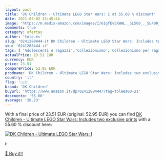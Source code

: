 ```yaml
---
layout: post
title: 'DK Children - Ultimate LEGO Star Wars: I at 55.60 % discount'
date: 2021-05-02 13:45:44
image: 'https://m.media-amazon.com/images/I/61gfEvEKWWL._SL500_._SL400_.jpg'
comments: true
category: ofertas
author: 'tole.es'
slug: '0241288444-it DK Children - Ultimate LEGO Star Wars: Includes two...'
sku: '0241288444-it'
tags: [ 'Adolescenti e ragazzi','Collezionismo','Collezionismo per ragazzi','Consultazione e informazione per bambini','Costruzioni','Giochi e giocattoli','Giochi, giocattoli e attività ricreativa','Hobby e giochi per ragazzi','Libri','Libri per bambini','Modellini e modellismo ferroviario','Tempo libero','Testi di consultazione per ragazzi','Testi di formazione e consultazione per bambini','Testi di formazione e consultazione per ragazzi','dk children','lego', ]
actualPrice: 23.51 EUR
currency: EUR
price: 23.51
comparePrice: 52.95 EUR
prodname: 'DK Children - Ultimate LEGO Star Wars: Includes two exclusive prints'
country: 'it'
flag: '🇮🇹'
brand: 'DK Children'
buyurl: 'https://www.amazon.it/dp/0241288444/?tag=tolees00-21'
descuento: '55.60'
average: '28.23'
---
```


With a final price of 23.51 EUR (original: 52.95 EUR) you can find [DK Children - Ultimate LEGO Star Wars: Includes two exclusive prints](https://www.amazon.it/dp/0241288444/?tag=tolees00-21) with a  55.60 % discount here:

[![DK Children - Ultimate LEGO Star Wars: I](https://m.media-amazon.com/images/I/61gfEvEKWWL._SL500_._SL400_.jpg)](https://www.amazon.it/dp/0241288444/?tag=tolees00-21)

ℹ️:


[🛒 Buy it!!](https://www.amazon.it/dp/0241288444/?tag=tolees00-21)
